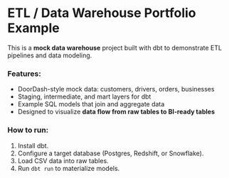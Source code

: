 # ETL / Data Warehouse Portfolio Example

This is a **mock data warehouse** project built with dbt to demonstrate ETL pipelines and data modeling.  

### Features:
- DoorDash-style mock data: customers, drivers, orders, businesses  
- Staging, intermediate, and mart layers for dbt  
- Example SQL models that join and aggregate data  
- Designed to visualize **data flow from raw tables to BI-ready tables**

### How to run:
1. Install dbt.
2. Configure a target database (Postgres, Redshift, or Snowflake).
3. Load CSV data into raw tables.
4. Run `dbt run` to materialize models.